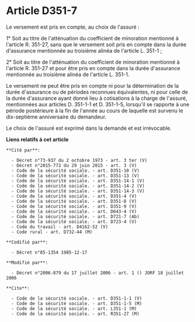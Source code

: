 # Article D351-7

Le versement est pris en compte, au choix de l'assuré :

1° Soit au titre de l'atténuation du coefficient de minoration mentionné à l'article R. 351-27, sans que le versement soit
pris en compte dans la durée d'assurance mentionnée au troisième alinéa de l'article L. 351-1 ;

2° Soit au titre de l'atténuation du coefficient de minoration mentionné à l'article R. 351-27 et pour être pris en compte
dans la durée d'assurance mentionnée au troisième alinéa de l'article L. 351-1.

Le versement ne peut être pris en compte ni pour la détermination de la durée d'assurance ou de périodes reconnues
équivalentes, ni pour celle de la durée d'assurance ayant donné lieu à cotisations à la charge de l'assuré, mentionnées aux
articles D. 351-1-1 et D. 351-1-5, lorsqu'il se rapporte à une période postérieure à la fin de l'année au cours de laquelle
est survenu le dix-septième anniversaire du demandeur.

Le choix de l'assuré est exprimé dans la demande et est irrévocable.

**Liens relatifs à cet article**

	**Cité par**:

	  - Décret n°73-937 du 2 octobre 1973 - art. 3 ter (V)
	  - Décret n°2015-772 du 29 juin 2015 - art. 3 (V)
	  - Code de la sécurité sociale. - art. D351-10 (V)
	  - Code de la sécurité sociale. - art. D351-13 (V)
	  - Code de la sécurité sociale. - art. D351-14-1 (V)
	  - Code de la sécurité sociale. - art. D351-14-2 (V)
	  - Code de la sécurité sociale. - art. D351-14-3 (V)
	  - Code de la sécurité sociale. - art. D351-4 (V)
	  - Code de la sécurité sociale. - art. D351-8 (V)
	  - Code de la sécurité sociale. - art. D351-9 (V)
	  - Code de la sécurité sociale. - art. D643-4 (V)
	  - Code de la sécurité sociale. - art. D721-7 (Ab)
	  - Code de la sécurité sociale. - art. D723-4 (V)
	  - Code du travail - art. D4162-52 (V)
	  - Code rural - art. D732-44 (M)

	**Codifié par**:

	  - Décret n°85-1354 1985-12-17

	**Modifié par**:

	  - Décret n°2006-879 du 17 juillet 2006 - art. 1 () JORF 18 juillet 2006

	**Cite**:

	  - Code de la sécurité sociale. - art. D351-1-1 (V)
	  - Code de la sécurité sociale. - art. D351-1-5 (M)
	  - Code de la sécurité sociale. - art. L351-1 (M)
	  - Code de la sécurité sociale. - art. R351-27 (M)
